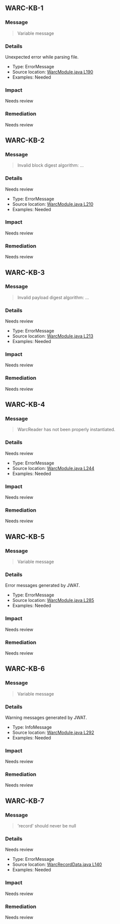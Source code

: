 
## WARC-KB-1

### Message
> Variable message

### Details
Unexpected error while parsing file.

* Type: ErrorMessage
* Source location: [WarcModule.java L190](https://github.com/openpreserve/jhove/blob/release-1.14/jhove-modules/src/main/java/edu/harvard/hul/ois/jhove/module/WarcModule.java#L190)
* Examples: Needed

### Impact
Needs review

### Remediation
Needs review


## WARC-KB-2

### Message
> Invalid block digest algorithm: ...

### Details
Needs review

* Type: ErrorMessage
* Source location: [WarcModule.java L210](https://github.com/openpreserve/jhove/blob/release-1.14/jhove-modules/src/main/java/edu/harvard/hul/ois/jhove/module/WarcModule.java#L210)
* Examples: Needed

### Impact
Needs review

### Remediation
Needs review


## WARC-KB-3

### Message
> Invalid payload digest algorithm: ...

### Details
Needs review

* Type: ErrorMessage
* Source location: [WarcModule.java L213](https://github.com/openpreserve/jhove/blob/release-1.14/jhove-modules/src/main/java/edu/harvard/hul/ois/jhove/module/WarcModule.java#L213)
* Examples: Needed

### Impact
Needs review

### Remediation
Needs review


## WARC-KB-4

### Message
> WarcReader has not been properly instantiated.

### Details
Needs review

* Type: ErrorMessage
* Source location: [WarcModule.java L244](https://github.com/openpreserve/jhove/blob/release-1.14/jhove-modules/src/main/java/edu/harvard/hul/ois/jhove/module/WarcModule.java#L244)
* Examples: Needed

### Impact
Needs review

### Remediation
Needs review


## WARC-KB-5

### Message
> Variable message

### Details
Error messages generated by JWAT.

* Type: ErrorMessage
* Source location: [WarcModule.java L285](https://github.com/openpreserve/jhove/blob/release-1.14/jhove-modules/src/main/java/edu/harvard/hul/ois/jhove/module/WarcModule.java#L285)
* Examples: Needed

### Impact
Needs review

### Remediation
Needs review


## WARC-KB-6

### Message
> Variable message

### Details
Warning messages generated by JWAT.

* Type: InfoMessage
* Source location: [WarcModule.java L292](https://github.com/openpreserve/jhove/blob/release-1.14/jhove-modules/src/main/java/edu/harvard/hul/ois/jhove/module/WarcModule.java#L292)
* Examples: Needed

### Impact
Needs review

### Remediation
Needs review


## WARC-KB-7

### Message
> 'record' should never be null

### Details
Needs review

* Type: ErrorMessage
* Source location: [WarcRecordData.java L140](https://github.com/openpreserve/jhove/blob/release-1.14/jhove-modules/src/main/java/edu/harvard/hul/ois/jhove/module/warc/WarcRecordData.java#L140)
* Examples: Needed

### Impact
Needs review

### Remediation
Needs review

